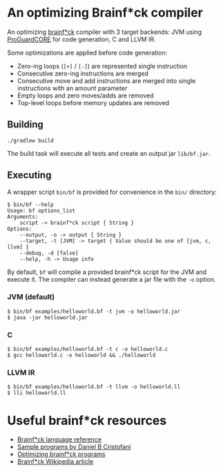 # An optimizing Brainf*ck compiler

An optimizing [brainf*ck](http://brainfuck.org/brainfuck.html) compiler with 3 target backends: 
JVM using [ProGuardCORE](https://github.com/guardsquare/proguard-core) for code generation, C and LLVM IR.

Some optimizations are applied before code generation:

* Zero-ing loops (`[+]` / `[-]`) are represented single instruction
* Consecutive zero-ing instructions are merged
* Consecutive move and add instructions are merged into single instructions with an amount parameter
* Empty loops and zero moves/adds are removed
* Top-level loops before memory updates are removed

## Building

```shell
./gradlew build
```

The build task will execute all tests and create an output jar `lib/bf.jar`.

## Executing

A wrapper script `bin/bf` is provided for convenience in the `bin/` directory:

```shell
$ bin/bf --help
Usage: bf options_list
Arguments: 
    script -> brainf*ck script { String }
Options: 
    --output, -o -> output { String }
    --target, -t [JVM] -> target { Value should be one of [jvm, c, llvm] }
    --debug, -d [false] 
    --help, -h -> Usage info
```

By default, `bf` will compile a provided brainf*ck script for the JVM and execute it. The compiler
can instead generate a jar file with the `-o` option.

### JVM (default)
 
```shell
$ bin/bf examples/helloworld.bf -t jvm -o helloworld.jar
$ java -jar helloworld.jar
```

### C

```shell
$ bin/bf examples/helloworld.bf -t c -o helloworld.c
$ gcc helloworld.c -o helloworld && ./helloworld
```

### LLVM IR

```shell
$ bin/bf examples/helloworld.bf -t llvm -o helloworld.ll
$ lli helloworld.ll
```

# Useful brainf*ck resources

* [Brainf*ck language reference](http://brainfuck.org/brainfuck.html)
* [Sample programs by Daniel B Cristofani](http://brainfuck.org/)
* [Optimizing brainf*ck programs](http://calmerthanyouare.org/2015/01/07/optimizing-brainfuck.html)
* [Brainf*ck Wikipedia article](https://en.wikipedia.org/wiki/Brainfuck)
 